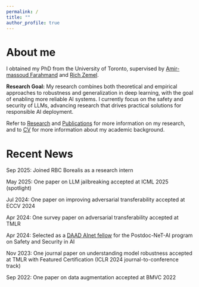 ```yaml
---
permalink: /
title: ""
author_profile: true
---
```

# About me

I obtained my PhD from the University of Toronto, supervised by [Amir-massoud Farahmand](https://academic.sologen.net/) and [Rich Zemel](http://www.cs.toronto.edu/~zemel/inquiry/home.php). 

**Research Goal:** My research combines both theoretical and empirical approaches to robustness and generalization in deep learning, with the goal of enabling more reliable AI systems. I currently focus on the safety and security of LLMs, advancing research that drives practical solutions for responsible AI deployment.

Refer to [Research](https://averyma.github.io/research/) and [Publications](https://averyma.github.io/publications/) for more information on my research, and to [CV](https://averyma.github.io/files/cv_github.pdf) for more information about my academic background.

<!-- Prior to coming to UofT, I studied at the University of Waterloo, where I completed my BASc. in Mechatronics Engineering, and MASc. in Systems Design Engineering. During Masters, I worked at the Vision and Image Processing ([VIP](https://uwaterloo.ca/vision-image-processing-lab/)) Lab, supervised by [Prof. Alex Wong](http://www.eng.uwaterloo.ca/~a28wong/index.html) and [Prof. David Clausi](https://uwaterloo.ca/vision-image-processing-lab/people-profiles/david-clausi).-->

# Recent News 
Sep 2025: Joined RBC Borealis as a research intern

May 2025: One paper on LLM jailbreaking accepted at ICML 2025 (spotlight)

Jul 2024: One paper on improving adversarial transferability accepted at ECCV 2024

Apr 2024: One survey paper on adversarial transferability accepted at TMLR

Apr 2024: Selected as a [DAAD AInet fellow](https://www.daad.de/en/the-daad/postdocnet/fellows/fellows/) for the Postdoc-NeT-AI program on Safety and Security in AI

Nov 2023: One journal paper on understanding model robustness accepted at TMLR with Featured Certification (ICLR 2024 journal-to-conference track)

Sep 2022: One paper on data augmentation accepted at BMVC 2022

<!-- 
Jul 2021: Accepted to CIFAR DLRL Summer School

May 2021: Joined Samsung AI Center as a research intern

May 2020: Joined Huawei Noah's Ark Lab as a research intern

Sep 2018: Started PhD at the University of Toronto/Vector Institute under Amir-massoud and Rich

Jun 2018: The projector super-resolution enhancement technique developed during my intern at Christie Digital was [patented](https://patentimages.storage.googleapis.com/e3/69/58/de9300c78a13a6/US10009587.pdf).

Apr 2018: My Master's research work on 3D reconstruction technologies was featured on [CTV News](https://kitchener.ctvnews.ca/video?clipId=1359802).


My primary research interests are in machine learning and its application to computer vision. In particular, I am interested in the adversarial robustness of deep neural networks.

I am working on my MASc. with [Prof. Alex Wong](http://www.eng.uwaterloo.ca/~a28wong/index.html) and [Prof. David Clausi](https://uwaterloo.ca/vision-image-processing-lab/people-profiles/david-clausi) in the Vision and Image Processing ([VIP](https://uwaterloo.ca/vision-image-processing-lab/)) Lab within [Systems Design Engineering](https://uwaterloo.ca/systems-design-engineering/) at the [University of Waterloo](https://uwaterloo.ca/). In Spring 2016, I completed my BASc. in [Mechatronics Engineering](https://uwaterloo.ca/mechanical-mechatronics-engineering/) at the University of Waterloo.

During the first year of my MASc., I worked as a research engineer intern with [Christie Digital](https://www.christiedigital.com/en-us), a Canadian projector technology company. There I collaborated with a team of Christie engineers on achieving [projector super-resolution enhancement](https://en.wikipedia.org/wiki/Super-resolution_imaging) - extending the resolution of projectors beyond their hardware capabilities.

My Master’s thesis focuses on 3D reconstruction technologies. I am building a novel active depth sensing system that infers depth by analyzing the blurriness of the projection pattern at different depth levels caused by camera defocus. Without relying on complex hardware, I developed a computational depth inference model based on parametric estimation approach([Gaussian based](http://openjournals.uwaterloo.ca/index.php/vsl/article/view/96)) and non-parametric estimation ([Deep learning-driven](http://openjournals.uwaterloo.ca/index.php/vsl/article/view/165)). -->
